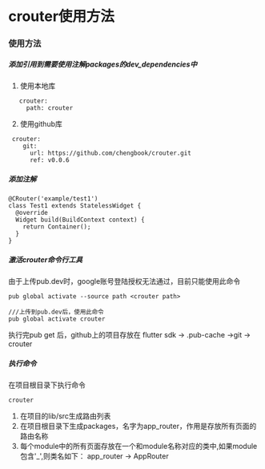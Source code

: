 
# crouter使用方法

### 使用方法
##### 添加引用到需要使用注解packages的dev_dependencies中
1. 使用本地库
```
   crouter:
     path: crouter
```

2. 使用github库
```
 crouter:
    git:
      url: https://github.com/chengbook/crouter.git
      ref: v0.0.6
```

##### 添加注解
```
@CRouter('example/test1')
class Test1 extends StatelessWidget {
  @override
  Widget build(BuildContext context) {
    return Container();
  }
}
```

##### 激活crouter命令行工具
由于上传pub.dev时，google账号登陆授权无法通过，目前只能使用此命令

```
pub global activate --source path <crouter path>

///上传到pub.dev后，使用此命令
pub global activate crouter

```

执行完pub get 后，github上的项目存放在 flutter sdk -> .pub-cache ->git -> crouter

##### 执行命令
在项目根目录下执行命令
```
crouter
```
1. 在项目的lib/src生成路由列表
2. 在项目根目录下生成packages，名字为app_router，作用是存放所有页面的路由名称
3. 每个module中的所有页面存放在一个和module名称对应的类中,如果module包含'_',则类名如下：
    app_router -> AppRouter